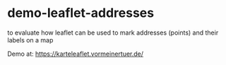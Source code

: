 # demo-leaflet-addresses
to evaluate how leaflet can be used to mark addresses (points) and their labels on a map

Demo at: https://karteleaflet.vormeinertuer.de/
